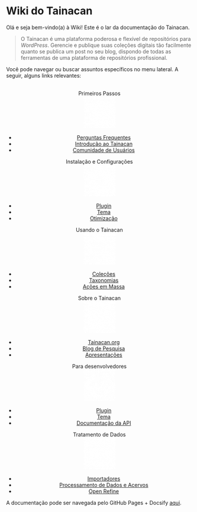 # Wiki do Tainacan

Olá e seja bem-vindo(a) à Wiki! Este é o lar da documentação do Tainacan.

> O Tainacan é uma plataforma poderosa e flexível de repositórios para *WordPress*. Gerencie e publique suas coleções digitais tão facilmente quanto se publica um post no seu blog, dispondo de todas as ferramentas de uma plataforma de repositórios profissional. 

Você pode navegar ou buscar assuntos específicos no menu lateral. A seguir, alguns links relevantes:
<br>
<br>
<div class="home-row clearfix" style="text-align:center">
    <div class="home-col">
        <div class="panel home-panel">
            <div class="panel-heading">Primeiros Passos</div>
            <div class="panel-body">
                <img 
                    alt="Primeiros passos"
                    src="../_assets/images/Primeiros_passos.png" 
                    width="85" 
                    height="85">
            </div>
            <ul class="list-group">
                <li class="list-group-item"><a title="Perguntas Frequentes" href="/#/pt-br/faq">Perguntas Frequentes</a></li>
                <li class="list-group-item"><a title="Introdução ao Tainacan" href="/#/pt-br/introduction">Introdução ao Tainacan</a></li>
                <li class="list-group-item"><a title="Lista de Email da Comunidade de Usuários" href="https://lists.riseup.net/www/subscribe/tainacan">Comunidade de Usuários</a></li>
            </ul>
        </div>
    </div>
    <div class="home-col">
        <div class="panel home-panel">
            <div class="panel-heading">Instalação e Configurações</div>
            <div class="panel-body">
                <img 
                    alt="Instalação e Configurações"
                    src="../_assets/images/Instalacao_e_configuracoes.png" 
                    width="85" 
                    height="85">
            </div>
            <ul class="list-group">
                <li class="list-group-item"><a title="Plugin" href="/#/pt-br/tainacan">Plugin</a></li>
                <li class="list-group-item"><a title="Tema" href="/#/pt-br/theme">Tema</a></li>
                <li class="list-group-item"><a title="Otimização" href="/#/pt-br/optimization">Otimização</a></li>
            </ul>
        </div>
    </div>
    <div class="home-col">
        <div class="panel home-panel">
            <div class="panel-heading">Usando o Tainacan</div>
            <div class="panel-body">
                <img 
                    alt="Usando o Tainacan"
                    src="../_assets/images/Usando_a_plataforma.png" 
                    width="85" 
                    height="85">
            </div>
            <ul class="list-group">
                <li class="list-group-item"><a title="Coleção" href="/#/pt-br/collections">Coleções</a></li>
                <li class="list-group-item"><a title="Taxonomies" href="/#/pt-br/taxonomies">Taxonomias</a></li>
                <li class="list-group-item"><a title="Ações em Massa" href="/#/pt-br/bulk-actions">Ações em Massa</a></li>
            </ul>
        </div>
    </div>
    <div class="home-col">
        <div class="panel home-panel">
            <div class="panel-heading">Sobre o Tainacan</div>
            <div class="panel-body">
                <img 
                    alt="Sobre o Tainacan"
                    src="../_assets/images/Sobre_o_tainacan.png" 
                    width="85" 
                    height="85">
            </div>
            <ul class="list-group">
                <li class="list-group-item"><a title="Site Oficial do Tainacan" href="https://tainacan.org">Tainacan.org</a></li>
                <li class="list-group-item"><a title="Blog de Pesquisa" href="http://pesquisa.medialab.ufg.br/">Blog de Pesquisa</a></li>
                <li class="list-group-item"><a title="Apresentações" href="/#/pt-br/presentations">Apresentações</a></li>
            </ul>
        </div>
    </div>
    <div class="home-col">
        <div class="panel home-panel">
            <div class="panel-heading">Para desenvolvedores</div>
            <div class="panel-body">
                <img 
                    alt="Para desenvolvedores"
                    src="../_assets/images/Para_desenvolvedores.png" 
                    width="85" 
                    height="85">
            </div>
            <ul class="list-group">
                <li class="list-group-item"><a title="Para desenvolvedores de plugin" href="/dev/">Plugin</a></li>
                <li class="list-group-item"><a title="Para desenvolvedores de temas" href="/dev/">Tema</a></li>
                <li class="list-group-item"><a title="Documentação da API" href="https://tainacan.org/api-docs/">Documentação da API</a></li>
            </ul>
        </div>
    </div>
    <div class="home-col">
        <div class="panel home-panel">
            <div class="panel-heading">Tratamento de Dados</div>
            <div class="panel-body">
                <img 
                    alt="Tratamento de Dados"
                    src="../_assets/images/Tratamento_de_dados.png" 
                    width="85" 
                    height="85">
            </div>
            <ul class="list-group">
                <li class="list-group-item"><a title="Importadores" href="/#/pt-br/importers">Importadores</a></li>
                <li class="list-group-item"><a title="Processamento de Dados e Acervos" href="/pt-br/data-processing">Processamento de Dados e Acervos</a></li>
                <li class="list-group-item"><a title="Open Refine" href="http://openrefine.org/">Open Refine</a></li>
            </ul> 
        </div>
    </div>
</div>

A documentação pode ser navegada pelo GitHub Pages + Docsify [aqui](/pt-br).
